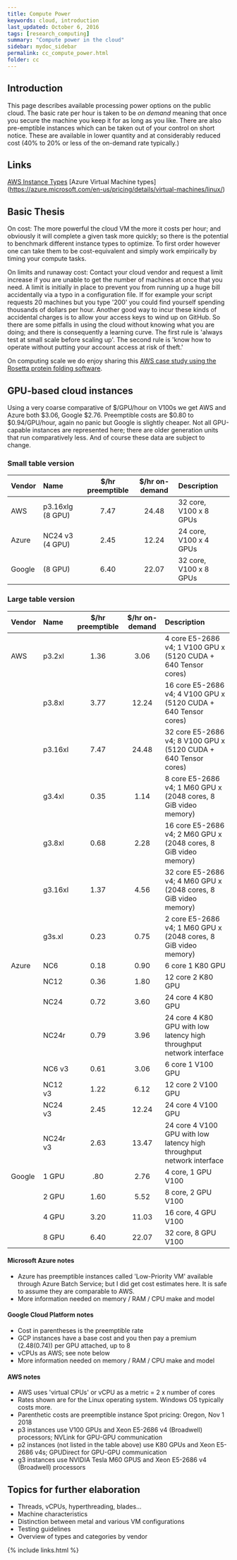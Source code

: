 ```yaml
---
title: Compute Power
keywords: cloud, introduction
last_updated: October 6, 2016
tags: [research_computing]
summary: "Compute power in the cloud"
sidebar: mydoc_sidebar
permalink: cc_compute_power.html
folder: cc
---
```


## Introduction

This page describes available processing power options on the public cloud. The basic rate per hour is
taken to be *on demand* meaning that once you secure the machine you keep it for as long as you like. 
There are also pre-emptible instances which can be taken out of your control on short notice. These are
available in lower quantity and at considerably reduced cost (40% to 20% or less of the on-demand rate typically.)


## Links

[AWS Instance Types](https://aws.amazon.com/ec2/instance-types/)
[Azure Virtual Machine types] (https://azure.microsoft.com/en-us/pricing/details/virtual-machines/linux/)


## Basic Thesis


On cost: The more powerful the cloud VM the more it costs per hour; and obviously it will complete a given task 
more quickly; so there is the potential to benchmark different instance types to optimize.  To first order 
however one can take them to be cost-equivalent and simply work empirically by timing your compute tasks. 


On limits and runaway cost: Contact your cloud vendor and request a limit increase if you are unable to
get the number of machines at once that you need. A limit is initially in place
to prevent you from running up a huge bill accidentally via a typo in a configuration file. If for example
your script requests 20 machines but you type '200' you could find yourself spending thousands of dollars
per hour. Another good way to incur these kinds of accidental charges is to allow your access keys to 
wind up on GitHub. So there are some pitfalls in using the cloud without knowing what you are doing; 
and there is consequently a learning curve.  The first rule is 'always test at small scale before scaling
up'. The second rule is 'know how to operate without putting your account access at risk of theft.'


On computing scale we do enjoy sharing this [AWS case study using the Rosetta protein folding software](acs_rosetta.html).

 
## GPU-based cloud instances

Using a very coarse comparative of $/GPU/hour on V100s we get AWS and Azure both $3.06, Google $2.76. 
Preemptible costs are $0.80 to $0.94/GPU/hour, again no panic but Google is slightly cheaper. Not all 
GPU-capable instances are represented here; there are older generation units that run comparatively less. 
And of course these data are subject to change. 


### Small table version


| Vendor | Name | $/hr preemptible | $/hr on-demand | Description |
|:----|:---|:---:|:---:|:---|
| AWS    | p3.16xlg (8 GPU) |7.47 |24.48 | 32 core, V100 x 8 GPUs |
| Azure  | NC24 v3 (4 GPU) |2.45 |12.24 | 24 core, V100 x 4 GPUs |
| Google | (8 GPU)|6.40 |22.07 | 32 core, V100 x 8 GPUs |


### Large table version


|Vendor|Name|$/hr preemptible|$/hr on-demand|Description|
|:---|:---|:---:|:---:|:-----------------|
| AWS | p3.2xl   | 1.36 |3.06| 4 core E5-2686 v4; 1 V100 GPU x (5120 CUDA + 640 Tensor cores) |
|     | p3.8xl   | 3.77 |12.24| 16 core E5-2686 v4; 4 V100 GPU x (5120 CUDA + 640 Tensor cores) |
|     | p3.16xl  | 7.47 |24.48| 32 core E5-2686 v4; 8 V100 GPU x (5120 CUDA + 640 Tensor cores) |
|     | g3.4xl   | 0.35 |1.14| 8 core E5-2686 v4; 1 M60 GPU x (2048 cores, 8 GiB video memory) |
|     | g3.8xl   | 0.68 |2.28| 16 core E5-2686 v4; 2 M60 GPU x (2048 cores, 8 GiB video memory) |
|     | g3.16xl  | 1.37 |4.56| 32 core E5-2686 v4; 4 M60 GPU x (2048 cores, 8 GiB video memory) |
|     | g3s.xl   | 0.23 |0.75|  2 core E5-2686 v4; 1 M60 GPU x (2048 cores, 8 GiB video memory) |
| Azure | NC6      |0.18| 0.90 | 6 core 1 K80 GPU |
|       | NC12     |0.36| 1.80| 12 core 2 K80 GPU |
|       | NC24     |0.72| 3.60 | 24 core 4 K80 GPU |
|       | NC24r    |0.79| 3.96 | 24 core 4 K80 GPU with low latency high throughput network interface |
|       | NC6 v3   |0.61| 3.06 | 6 core 1 V100 GPU |
|       | NC12 v3  |1.22| 6.12 | 12 core 2 V100 GPU |
|       | NC24 v3  |2.45 | 12.24 | 24 core 4 V100 GPU |
|       | NC24r v3 |2.63 | 13.47 | 24 core 4 V100 GPU with low latency high throughput network interface |
| Google | 1 GPU    |.80|2.76| 4 core, 1 GPU V100 | 
|        | 2 GPU    |1.60|5.52| 8 core, 2 GPU V100 | 
|        | 4 GPU    |3.20|11.03| 16 core, 4 GPU V100 | 
|        | 8 GPU    |6.40|22.07| 32 core, 8 GPU V100 | 


#### Microsoft Azure notes


- Azure has preemptible instances called 'Low-Priority VM' available through Azure 
Batch Service; but I did get cost estimates here. It is safe to assume they are comparable to AWS. 
- More information needed on memory / RAM / CPU make and model


#### Google Cloud Platform notes


- Cost in parentheses is the preemptible rate
- GCP instances have a base cost and you then pay a premium ($2.48 ($0.74)) per GPU attached, up to 8
- vCPUs as AWS; see note below
- More information needed on memory / RAM / CPU make and model


#### AWS notes


- AWS uses 'virtual CPUs' or vCPU as a metric = 2 x number of cores
- Rates shown are for the Linux operating system. Windows OS typically costs more.
- Parenthetic costs are preemptible instance Spot pricing: Oregon, Nov 1 2018
- p3 instances use V100 GPUs and Xeon E5-2686 v4 (Broadwell) processors; NVLink for GPU-GPU communication
- p2 instances (not listed in the table above) use K80 GPUs and Xeon E5-2686 v4s; GPUDirect for GPU-GPU communication
- g3 instances use NVIDIA Tesla M60 GPUS and Xeon E5-2686 v4 (Broadwell) processors


## Topics for further elaboration


- Threads, vCPUs, hyperthreading, blades...
- Machine characteristics 
- Distinction between metal and various VM configurations
- Testing guidelines
- Overview of types and categories by vendor


{% include links.html %}
